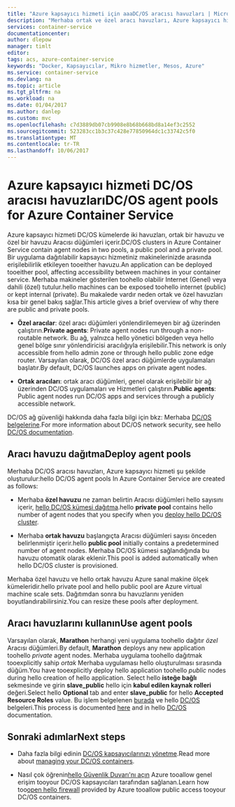 ```yaml
---
title: "Azure kapsayıcı hizmeti için aaaDC/OS aracısı havuzları | Microsoft Docs"
description: "Merhaba ortak ve özel aracı havuzları, Azure kapsayıcı hizmeti DC/OS kümesi ile nasıl çalışır?"
services: container-service
documentationcenter: 
author: dlepow
manager: timlt
editor: 
tags: acs, azure-container-service
keywords: "Docker, Kapsayıcılar, Mikro hizmetler, Mesos, Azure"
ms.service: container-service
ms.devlang: na
ms.topic: article
ms.tgt_pltfrm: na
ms.workload: na
ms.date: 01/04/2017
ms.author: danlep
ms.custom: mvc
ms.openlocfilehash: c7d3889db07cb9908e8b68b668bd8a14ef3c2552
ms.sourcegitcommit: 523283cc1b3c37c428e77850964dc1c33742c5f0
ms.translationtype: MT
ms.contentlocale: tr-TR
ms.lasthandoff: 10/06/2017
---
```

# <a name="dcos-agent-pools-for-azure-container-service"></a><span data-ttu-id="e9639-104">Azure kapsayıcı hizmeti DC/OS aracısı havuzları</span><span class="sxs-lookup"><span data-stu-id="e9639-104">DC/OS agent pools for Azure Container Service</span></span>
<span data-ttu-id="e9639-105">Azure kapsayıcı hizmeti DC/OS kümelerde iki havuzları, ortak bir havuzu ve özel bir havuzu Aracısı düğümleri içerir.</span><span class="sxs-lookup"><span data-stu-id="e9639-105">DC/OS clusters in Azure Container Service contain agent nodes in two pools, a public pool and a private pool.</span></span> <span data-ttu-id="e9639-106">Bir uygulama dağıtılabilir kapsayıcı hizmetiniz makinelerinizde arasında erişilebilirlik etkileyen tooeither havuzu.</span><span class="sxs-lookup"><span data-stu-id="e9639-106">An application can be deployed tooeither pool, affecting accessibility between machines in your container service.</span></span> <span data-ttu-id="e9639-107">Merhaba makineler gösterilen toohello olabilir Internet (Genel) veya dahili (özel) tutulur.</span><span class="sxs-lookup"><span data-stu-id="e9639-107">hello machines can be exposed toohello internet (public) or kept internal (private).</span></span> <span data-ttu-id="e9639-108">Bu makalede vardır neden ortak ve özel havuzları kısa bir genel bakış sağlar.</span><span class="sxs-lookup"><span data-stu-id="e9639-108">This article gives a brief overview of why there are public and private pools.</span></span>


* <span data-ttu-id="e9639-109">**Özel aracılar**: özel aracı düğümleri yönlendirilemeyen bir ağ üzerinden çalıştırın.</span><span class="sxs-lookup"><span data-stu-id="e9639-109">**Private agents**: Private agent nodes run through a non-routable network.</span></span> <span data-ttu-id="e9639-110">Bu ağ, yalnızca hello yönetici bölgeden veya hello genel bölge sınır yönlendiricisi aracılığıyla erişilebilir.</span><span class="sxs-lookup"><span data-stu-id="e9639-110">This network is only accessible from hello admin zone or through hello public zone edge router.</span></span> <span data-ttu-id="e9639-111">Varsayılan olarak, DC/OS özel aracı düğümlerde uygulamaları başlatır.</span><span class="sxs-lookup"><span data-stu-id="e9639-111">By default, DC/OS launches apps on private agent nodes.</span></span> 

* <span data-ttu-id="e9639-112">**Ortak aracıları**: ortak aracı düğümleri, genel olarak erişilebilir bir ağ üzerinden DC/OS uygulamaları ve Hizmetleri çalıştırın.</span><span class="sxs-lookup"><span data-stu-id="e9639-112">**Public agents**: Public agent nodes run DC/OS apps and services through a publicly accessible network.</span></span> 

<span data-ttu-id="e9639-113">DC/OS ağ güvenliği hakkında daha fazla bilgi için bkz: Merhaba [DC/OS belgelerine](https://dcos.io/docs/1.7/administration/securing-your-cluster/).</span><span class="sxs-lookup"><span data-stu-id="e9639-113">For more information about DC/OS network security, see hello [DC/OS documentation](https://dcos.io/docs/1.7/administration/securing-your-cluster/).</span></span>

## <a name="deploy-agent-pools"></a><span data-ttu-id="e9639-114">Aracı havuzu dağıtma</span><span class="sxs-lookup"><span data-stu-id="e9639-114">Deploy agent pools</span></span>

<span data-ttu-id="e9639-115">Merhaba DC/OS aracısı havuzları, Azure kapsayıcı hizmeti şu şekilde oluşturulur:</span><span class="sxs-lookup"><span data-stu-id="e9639-115">hello DC/OS agent pools In Azure Container Service are created as follows:</span></span>

* <span data-ttu-id="e9639-116">Merhaba **özel havuzu** ne zaman belirtin Aracısı düğümleri hello sayısını içerir, [hello DC/OS kümesi dağıtma](container-service-deployment.md).</span><span class="sxs-lookup"><span data-stu-id="e9639-116">hello **private pool** contains hello number of agent nodes that you specify when you [deploy hello DC/OS cluster](container-service-deployment.md).</span></span> 

* <span data-ttu-id="e9639-117">Merhaba **ortak havuzu** başlangıçta Aracısı düğümleri sayısı önceden belirlenmiştir içerir.</span><span class="sxs-lookup"><span data-stu-id="e9639-117">hello **public pool** initially contains a predetermined number of agent nodes.</span></span> <span data-ttu-id="e9639-118">Merhaba DC/OS kümesi sağlandığında bu havuzu otomatik olarak eklenir.</span><span class="sxs-lookup"><span data-stu-id="e9639-118">This pool is added automatically when hello DC/OS cluster is provisioned.</span></span>

<span data-ttu-id="e9639-119">Merhaba özel havuzu ve hello ortak havuzu Azure sanal makine ölçek kümeleridir.</span><span class="sxs-lookup"><span data-stu-id="e9639-119">hello private pool and hello public pool are Azure virtual machine scale sets.</span></span> <span data-ttu-id="e9639-120">Dağıtımdan sonra bu havuzlarını yeniden boyutlandırabilirsiniz.</span><span class="sxs-lookup"><span data-stu-id="e9639-120">You can resize these pools after deployment.</span></span>

## <a name="use-agent-pools"></a><span data-ttu-id="e9639-121">Aracı havuzlarını kullanın</span><span class="sxs-lookup"><span data-stu-id="e9639-121">Use agent pools</span></span>
<span data-ttu-id="e9639-122">Varsayılan olarak, **Marathon** herhangi yeni uygulama toohello dağıtır *özel* Aracısı düğümleri.</span><span class="sxs-lookup"><span data-stu-id="e9639-122">By default, **Marathon** deploys any new application toohello *private* agent nodes.</span></span> <span data-ttu-id="e9639-123">Merhaba uygulama toohello dağıtmak tooexplicitly sahip *ortak* Merhaba uygulaması hello oluşturulması sırasında düğüm.</span><span class="sxs-lookup"><span data-stu-id="e9639-123">You have tooexplicitly deploy hello application toohello *public* nodes during hello creation of hello application.</span></span> <span data-ttu-id="e9639-124">Select hello **isteğe bağlı** sekmesinde ve girin **slave_public** hello için **kabul edilen kaynak rolleri** değeri.</span><span class="sxs-lookup"><span data-stu-id="e9639-124">Select hello **Optional** tab and enter **slave_public** for hello **Accepted Resource Roles** value.</span></span> <span data-ttu-id="e9639-125">Bu işlem belgelenen [burada](container-service-mesos-marathon-ui.md#deploy-a-docker-formatted-container) ve hello [DC/OS](https://dcos.io/docs/1.7/administration/installing/custom/create-public-agent/) belgeleri.</span><span class="sxs-lookup"><span data-stu-id="e9639-125">This process is documented [here](container-service-mesos-marathon-ui.md#deploy-a-docker-formatted-container) and in hello [DC/OS](https://dcos.io/docs/1.7/administration/installing/custom/create-public-agent/) documentation.</span></span>

## <a name="next-steps"></a><span data-ttu-id="e9639-126">Sonraki adımlar</span><span class="sxs-lookup"><span data-stu-id="e9639-126">Next steps</span></span>
* <span data-ttu-id="e9639-127">Daha fazla bilgi edinin [DC/OS kapsayıcılarınızı yönetme](container-service-mesos-marathon-ui.md).</span><span class="sxs-lookup"><span data-stu-id="e9639-127">Read more about [managing your DC/OS containers](container-service-mesos-marathon-ui.md).</span></span>

* <span data-ttu-id="e9639-128">Nasıl çok öğrenin[hello Güvenlik Duvarı'nı açın](container-service-enable-public-access.md) Azure tooallow genel erişim tooyour DC/OS kapsayıcıları tarafından sağlanan.</span><span class="sxs-lookup"><span data-stu-id="e9639-128">Learn how too[open hello firewall](container-service-enable-public-access.md) provided by Azure tooallow public access tooyour DC/OS containers.</span></span>

